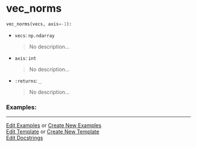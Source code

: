 # <a id="McUtils.Numputils.VectorOps.vec_norms">vec_norms</a>

```python
vec_norms(vecs, axis=-1): 
```

- `vecs`: `np.ndarray`
    >No description...
- `axis`: `int`
    >No description...
- `:returns`: `_`
    >No description... 

### Examples: 


___

[Edit Examples](https://github.com/McCoyGroup/References/edit/gh-pages/Documentation/examples/McUtils/Numputils/VectorOps/vec_norms.md) or 
[Create New Examples](https://github.com/McCoyGroup/References/new/gh-pages/?filename=Documentation/examples/McUtils/Numputils/VectorOps/vec_norms.md) <br/>
[Edit Template](https://github.com/McCoyGroup/References/edit/gh-pages/Documentation/templates/McUtils/Numputils/VectorOps/vec_norms.md) or 
[Create New Template](https://github.com/McCoyGroup/References/new/gh-pages/?filename=Documentation/templates/McUtils/Numputils/VectorOps/vec_norms.md) <br/>
[Edit Docstrings](https://github.com/McCoyGroup/McUtils/edit/master/Numputils/VectorOps.py?message=Update%20Docs)